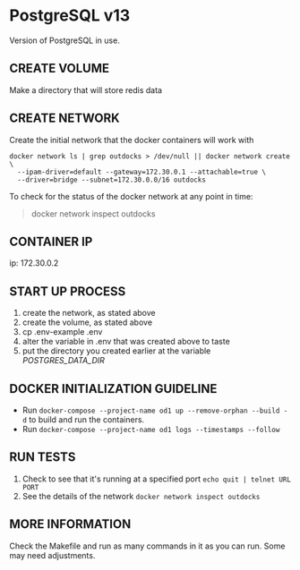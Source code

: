 # PostgreSQL v13
Version of PostgreSQL in use.

## CREATE VOLUME
Make a directory that will store redis data


## CREATE NETWORK
Create the initial network that the docker containers will work with

```
docker network ls | grep outdocks > /dev/null || docker network create \
  --ipam-driver=default --gateway=172.30.0.1 --attachable=true \
  --driver=bridge --subnet=172.30.0.0/16 outdocks
```

To check for the status of the docker network at any point in time:
> docker network inspect outdocks

## CONTAINER IP
ip: 172.30.0.2

## START UP PROCESS
1. create the network, as stated above
2. create the volume, as stated above
3. cp .env-example .env
4. alter the variable in .env that was created above to taste
5. put the directory you created earlier at the variable *POSTGRES_DATA_DIR*

## DOCKER INITIALIZATION GUIDELINE
* Run `docker-compose --project-name od1 up --remove-orphan --build -d` to build and run the containers.
* Run `docker-compose --project-name od1 logs --timestamps --follow`

## RUN TESTS
1. Check to see that it's running at a specified port
```echo quit | telnet URL PORT```
2. See the details of the network
```docker network inspect outdocks```

## MORE INFORMATION
Check the Makefile and run as many commands in it as you can run. Some may need adjustments.
